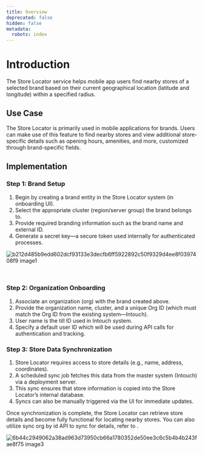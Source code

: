 ```yaml
---
title: Overview
deprecated: false
hidden: false
metadata:
  robots: index
---
```

# Introduction

The Store Locator service helps mobile app users find nearby stores of a selected brand based on their current geographical location (latitude and longitude) within a specified radius.

## Use Case

The Store Locator is primarily used in mobile applications for brands. Users can make use of this feature to find nearby stores and view additional store-specific details such as opening hours, amenities, and more, customized through brand-specific fields.

## Implementation

### Step 1: Brand Setup

1. Begin by creating a brand entity in the Store Locator system (in onboarding UI).
2. Select the appropriate cluster (region/server group) the brand belongs to.
3. Provide required branding information such as the brand name and external ID.
4. Generate a secret key—a secure token used internally for authenticated processes.

![b212d485b9edd602dcf93133e3decfb6ff5922892c50f9329d4ee8f0397408f9 image1](https://files.readme.io/b212d485b9edd602dcf93133e3decfb6ff5922892c50f9329d4ee8f0397408f9-image1.png)

<br />

### Step 2: Organization Onboarding

1. Associate an organization (org) with the brand created above.
2. Provide the organization name, cluster, and a unique Org ID (which must match the Org ID from the existing system—Intouch).
3. User name is the till ID used in Intouch system.
4. Specify a default user ID which will be used during API calls for authentication and tracking.

### Step 3: Store Data Synchronization

1. Store Locator requires access to store details (e.g., name, address, coordinates).
2. A scheduled sync job fetches this data from the master system (Intouch) via a deployment server.
3. This sync ensures that store information is copied into the Store Locator’s internal database.
4. Syncs can also be manually triggered via the UI for immediate updates.

Once synchronization is complete, the Store Locator can retrieve store details and become fully functional for locating nearby stores. You can also utilize sync org by id API to sync for details, refer to .

![6b44c2949062a38ad963d73950cb66a1780352de50ee3c6c5b4b4b243fae8f75 image3](https://files.readme.io/6b44c2949062a38ad963d73950cb66a1780352de50ee3c6c5b4b4b243fae8f75-image3.png)